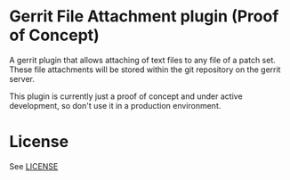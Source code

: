 # Gerrit File Attachment plugin (Proof of Concept)

A gerrit plugin that allows attaching of text files to any file of a patch set.
These file attachments will be stored within the git repository on the gerrit server.

This plugin is currently just a proof of concept and under active development, so don't use it in a production environment.

# License

See [LICENSE](https://github.com/theArchonius/gerrit-attachments/blob/master/LICENSE)
